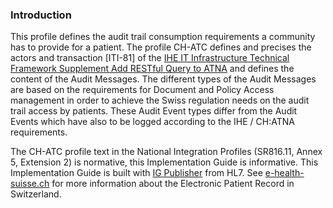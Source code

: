 ### Introduction
This profile defines the audit trail consumption requirements a community has to provide for a patient.
The profile CH-ATC defines and precises the actors and transaction [ITI-81] of the [IHE IT Infrastructure Technical Framework
Supplement Add RESTful Query to ATNA](http://www.ihe.net/uploadedFiles/Documents/ITI/IHE_ITI_Suppl_RESTful-ATNA.pdf) and defines the content of the Audit Messages. The different types of 
the Audit Messages are based on the requirements for Document and Policy Access management in order to achieve the 
Swiss regulation needs on the audit trail access by patients. These Audit Event types differ from the Audit Events which 
have also to be logged according to the IHE / CH:ATNA requirements.

The CH-ATC profile text in the National Integration Profiles (SR816.11, Annex 5, Extension 2) is normative, this Implementation Guide is informative. This Implementation Guide is built with [IG Publisher](https://confluence.hl7.org/display/FHIR/IG+Publisher+Documentation) from HL7. See [e-health-suisse.ch](https://www.e-health-suisse.ch/startseite.html) for more information about the Electronic Patient Record in Switzerland.